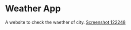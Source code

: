 # Weather App

A website to check the waether of city.
[Screenshot 122248](https://github.com/user-attachments/assets/4bebd97c-09a4-4bed-bbe8-bc94504874e3)
